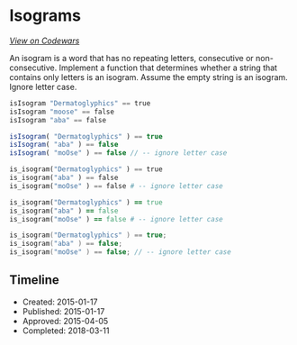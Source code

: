 # Isograms
[*View on Codewars*](https://www.codewars.com/kata/isograms)

An isogram is a word that has no repeating letters, consecutive or non-consecutive. Implement a function that determines whether a string that contains only letters is an isogram. Assume the empty string is an isogram. Ignore letter case.

```haskell
isIsogram "Dermatoglyphics" == true
isIsogram "moose" == false
isIsogram "aba" == false
```
```javascript
isIsogram( "Dermatoglyphics" ) == true
isIsogram( "aba" ) == false
isIsogram( "moOse" ) == false // -- ignore letter case
```
```python
is_isogram("Dermatoglyphics" ) == true
is_isogram("aba" ) == false
is_isogram("moOse" ) == false # -- ignore letter case
```
```ruby
is_isogram("Dermatoglyphics" ) == true
is_isogram("aba" ) == false
is_isogram("moOse" ) == false # -- ignore letter case
```
```C
is_isogram("Dermatoglyphics" ) == true;
is_isogram("aba" ) == false;
is_isogram("moOse" ) == false; // -- ignore letter case
```


## Timeline
- Created: 2015-01-17
- Published: 2015-01-17
- Approved: 2015-04-05
- Completed: 2018-03-11